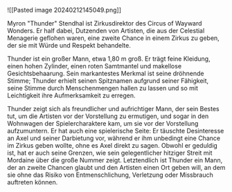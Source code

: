 
![[Pasted image 20240212145049.png]]

Myron "Thunder" Stendhal ist  Zirkusdirektor des Circus of Wayward Wonders. Er half dabei, Dutzenden von Artisten, die aus der Celestial Menagerie geflohen waren, eine zweite Chance in einem Zirkus zu geben, der sie mit Würde und Respekt behandelte.

Thunder ist ein großer Mann, etwa 1,80 m groß. Er trägt feine Kleidung, einen hohen Zylinder, einen roten Samtmantel und makellose Gesichtsbehaarung. Sein markantestes Merkmal ist seine dröhnende Stimme; Thunder erhielt seinen Spitznamen aufgrund seiner Fähigkeit, seine Stimme durch Menschenmengen hallen zu lassen und so mit Leichtigkeit ihre Aufmerksamkeit zu erregen.

Thunder zeigt sich als freundlicher und aufrichtiger Mann, der sein Bestes tut, um die Artisten vor der Vorstellung zu ermutigen, und sogar in den Wohnwagen der Spielercharaktere kam, um sie vor der Vorstellung aufzumuntern.  Er hat auch eine spielerische Seite: Er täuschte Desinteresse an Axel und seiner Darbietung vor, während er ihm unbedingt eine Chance im Zirkus geben wollte, ohne es Axel direkt zu sagen. Obwohl er geduldig ist, hat er auch seine Grenzen, wie sein gelegentlicher hitziger Streit mit Mordaine über die große Nummer zeigt. Letztendlich ist Thunder ein Mann, der an zweite Chancen glaubt und den Artisten einen Ort geben will, an dem sie ohne das Risiko von Entmenschlichung, Verletzung oder Missbrauch auftreten können.